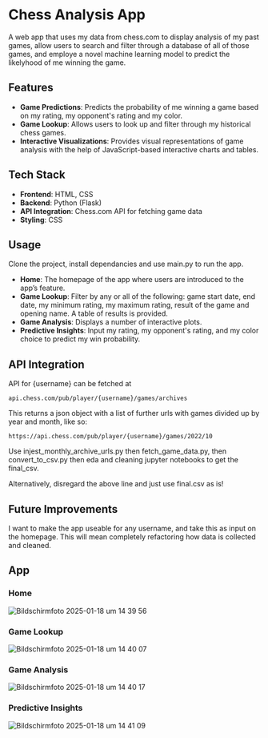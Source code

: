 # Chess Analysis App

A web app that uses my data from chess.com to display analysis of my past games, allow users to search and filter through a database of all of those games, and employe a novel machine learning model to predict the likelyhood of me winning the game.

## Features

- **Game Predictions**: Predicts the probability of me winning a game based on my rating, my opponent's rating and my color.
- **Game Lookup**: Allows users to look up and filter through my historical chess games.
- **Interactive Visualizations**: Provides visual representations of game analysis with the help of JavaScript-based interactive charts and tables.
  
## Tech Stack

- **Frontend**: HTML, CSS
- **Backend**: Python (Flask)
- **API Integration**: Chess.com API for fetching game data
- **Styling**: CSS

## Usage

Clone the project, install dependancies and use main.py to run the app.

- **Home**: The homepage of the app where users are introduced to the app’s feature.
- **Game Lookup**: Filter by any or all of the following: game start date, end date, my minimum rating, my maximum rating, result of the game and opening name. A table of results is provided.
- **Game Analysis**: Displays a number of interactive plots. 
- **Predictive Insights**: Input my rating, my opponent's rating, and my color choice to predict my win probability.
  
## API Integration

API for {username} can be fetched at
```plaintext
api.chess.com/pub/player/{username}/games/archives
```

This returns a json object with a list of further urls with games divided up by year and month, like so:
```plaintext
https://api.chess.com/pub/player/{username}/games/2022/10
```

Use injest_monthly_archive_urls.py then fetch_game_data.py, then convert_to_csv.py then eda and cleaning jupyter notebooks to get the final_csv.

Alternatively, disregard the above line and just use final.csv as is!

## Future Improvements
I want to make the app useable for any username, and take this as input on the homepage. This will mean completely refactoring how data is collected and cleaned.

## App 
### Home
![Bildschirmfoto 2025-01-18 um 14 39 56](https://github.com/user-attachments/assets/fc43071d-8640-41ca-aa00-d638df703065)

### Game Lookup
![Bildschirmfoto 2025-01-18 um 14 40 07](https://github.com/user-attachments/assets/42cb26bf-09d5-4f3d-b3c4-fe708be34907)

### Game Analysis
![Bildschirmfoto 2025-01-18 um 14 40 17](https://github.com/user-attachments/assets/a1d5f47a-72bf-489a-90f5-1738b2cf728f)

### Predictive Insights
![Bildschirmfoto 2025-01-18 um 14 41 09](https://github.com/user-attachments/assets/127c6e33-c7a4-4670-ae97-d7ade88fc9d3)



  
